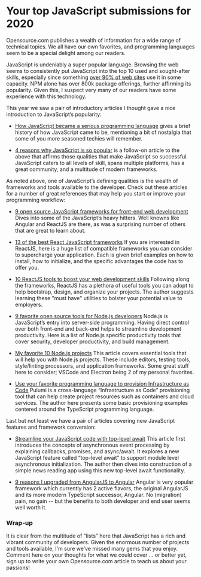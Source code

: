 # Your top JavaScript submissions for 2020

Opensource.com publishes a wealth of information for a wide range of technical topics. We all have our own favorites, and programming languages seem to be a special delight among our readers.

JavaScript is undeniably a super popular language. Browsing the web seems to consistently put JavaScript into the top 10 used and sought-after skills, especially since something [over 90% of web sites]( https://w3techs.com/technologies/details/cp-javascript) use it in some capacity.  NPM alone has over 800k package offerings, further affirming its popularity. Given this, I suspect very many of our readers have some experience with this technology.


This year we saw a pair of introductory articles I thought gave a nice introduction to JavaScript’s popularity:

* [How JavaScript became a serious programming language](https://opensource.com/article/20/10/history-javascript) gives a brief history of how JavaScript came to be, mentioning a bit of nostalgia that some of you more seasoned techies will remember.

* [4 reasons why JavaScript is so popular]( https://opensource.com/article/20/11/javascript-popular) is a follow-on article to the above that affirms those qualities that make JavaScript so successful. JavaScript caters to all levels of skill, spans multiple platforms, has a great community, and a multitude of modern frameworks.

As noted above, one of JavaScript’s defining qualities is the wealth of frameworks and tools available to the developer. Check out these articles for a number of great references that may help you start or improve your programming workflow: 

* [9 open source JavaScript frameworks for front-end web development]( https://opensource.com/article/20/5/open-source-javascript-frameworks) Dives into some of the JavaScript’s heavy hitters. Well knowns like Angular and ReactJS are there, as was a surprising number of others that are great to learn about.

* [13 of the best React JavaScript frameworks]( https://opensource.com/article/20/1/react-javascript-frameworks) If you are interested in ReactJS, here is a huge list of compatible frameworks you can consider to supercharge your application. Each is given brief examples on how to install, how to initialize, and the specific advantages the code has to offer you.

* [10 ReactJS tools to boost your web development skills]( https://opensource.com/article/20/6/reactjs-tools) Following along the frameworks, ReactJS has a plethora of useful tools you can adopt to help bootstrap, design, and organize your projects. The author suggests learning these "must have" utilities to bolster your potential value to employers.

* [9 favorite open source tools for Node.js developers](https://opensource.com/article/20/1/open-source-tools-nodejs) Node.js is JavaScript’s entry into server-side programming. Having direct control over both front-end and back-end helps to streamline development productivity. Here is a list of Node.js specific productivity tools that cover security, developer productivity, and build management.

* [My favorite 10 Node.js projects](https://opensource.com/article/20/6/nodejs-projects) This article covers essential tools that will help you with Node.js projects. These include editors, testing tools, style/linting processors, and application frameworks. Some great stuff here to consider; VSCode and Electron being 2 of my personal favorites.

* [Use your favorite programming language to provision Infrastructure as Code]( https://opensource.com/article/20/8/infrastructure-as-code-pulumi) Pulumi is a cross-language “Infrastructure as Code” provisioning tool that can help create project resources such as containers and cloud services. The author here presents some basic provisioning examples centered around the TypeScript programming language.

Last but not least we have a pair of articles covering new JavaScript features and framework conversion:

* [Streamline your JavaScript code with top-level await]( https://opensource.com/article/20/11/top-level-await-javascript) This article first introduces the concepts of asynchronous event processing by explaining callbacks, promises, and async/await. It explores a new JavaScript feature called “top-level await” to support module level asynchronous initialization. The author then dives into construction of a simple news reading app using this new top-level await functionality.

* [9 reasons I upgraded from AngularJS to Angular]( https://opensource.com/article/20/1/open-source-tools-nodejs) Angular is very popular framework which currently has 2 active flavors, the original AngularJS and its more modern TypeScript successor, Angular. No (migration) pain, no gain -- but the benefits to both developer and end user seems well worth it.

### Wrap-up
It is clear from the multitude of “lists” here that JavaScript has a rich and vibrant community of developers. Given the enormous number of projects and tools available, I'm sure we’ve missed many gems that you enjoy. Comment here on your thoughts for what we could cover … or better yet, sign up to write your own Opensource.com article to teach us about your passions!
